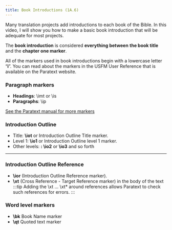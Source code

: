 ```yaml
---
title: Book Introductions (1A.6)
---
```

Many translation projects add introductions to each book of the Bible. In this video, I will show you how to make a basic book introduction that will be adequate for most projects.

The **book introduction** is considered **everything between** **the book title** and the **chapter one marker**.

All of the markers used in book introductions begin with a lowercase letter “**i**”. You can read about the markers in the USFM User Reference that is available on the Paratext website.

### Paragraph markers

- **Headings**: \\imt or \\is
- **Paragraphs**: \\ip

[See the Paratext manual for more markers](../../Training-Manual/08-Appendix/C.USFM.md)

### Introduction Outline

- Title: **\\iot** or Introduction Outline Title marker.
- Level 1: **\\io1** or Introduction Outline level 1 marker.
- Other levels: **: \\io2** or **\\io3** and so forth
 
-----


### Introduction Outline Reference

- **\\ior** (Introduction Outline Reference marker).
- **\\xt** (Cross Reference - Target Reference marker) in the body of the text
:::tip
Adding the \\xt ... \\xt*  around references allows Paratext to check such references for errors.
:::
### Word level markers

- **\\bk** Book Name marker  
- **\\qt** Quoted text marker
